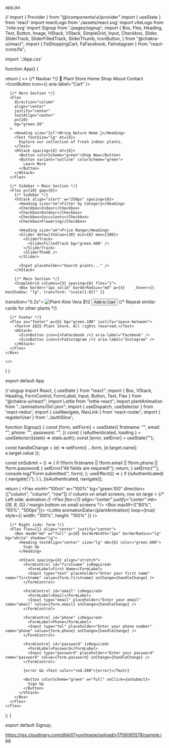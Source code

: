 app.jsx

// import { Provider } from "@/components/ui/provider"
import { useState } from 'react'
import reactLogo from './assets/react.svg'
import viteLogo from '/vite.svg'
import Signup from './pages/signup';
import {
  Box,
  Flex,
  Heading,
  Text,
  Button,
  Image,
  HStack,
  VStack,
  SimpleGrid,
  Input,
  Checkbox,
  Slider,
  SliderTrack,
  SliderFilledTrack,
  SliderThumb,
  IconButton,
} from "@chakra-ui/react";
import { FaShoppingCart, FaFacebook, FaInstagram } from "react-icons/fa";

import './App.css'

function App() {

  return (
    <>
    <Signup></Signup>
     <Box>
      {/* Navbar */}
      <Flex as="nav" p={4} justify="space-between" align="center" bg="green.100">
        <Heading size="md">🌿 Plant Store</Heading>
        <HStack spacing={6}>
          <Text cursor="pointer">Home</Text>
          <Text cursor="pointer">Shop</Text>
          <Text cursor="pointer">About</Text>
          <Text cursor="pointer">Contact</Text>
          <IconButton icon={<FaShoppingCart />} aria-label="Cart" />
        </HStack>
      </Flex>

      {/* Hero Section */}
      <Flex
        direction="column"
        align="center"
        justify="center"
        textAlign="center"
        p={10}
        bg="green.50"
      >
        <Heading size="2xl">Bring Nature Home 🌱</Heading>
        <Text fontSize="lg" mt={4}>
          Explore our collection of fresh indoor plants.
        </Text>
        <HStack spacing={4} mt={6}>
          <Button colorScheme="green">Shop Now</Button>
          <Button variant="outline" colorScheme="green">
            Learn More
          </Button>
        </HStack>
      </Flex>

      {/* Sidebar + Main Section */}
      <Flex p={10} gap={6}>
        {/* Sidebar */}
        <VStack align="start" w="250px" spacing={6}>
          <Heading size="sm">Filter by Category</Heading>
          <Checkbox>Indoor</Checkbox>
          <Checkbox>Outdoor</Checkbox>
          <Checkbox>Succulents</Checkbox>
          <Checkbox>Flowering</Checkbox>

          <Heading size="sm">Price Range</Heading>
          <Slider defaultValue={30} min={0} max={100}>
            <SliderTrack>
              <SliderFilledTrack bg="green.400" />
            </SliderTrack>
            <SliderThumb />
          </Slider>

          <Input placeholder="Search plants..." />
        </VStack>

        {/* Main Section */}
        <SimpleGrid columns={3} spacing={6} flex="1">
          <Box border="1px solid" borderRadius="md" p={4}    _hover={{ boxShadow: "lg", transform: "scale(1.02)" }}
  transition="0.2s">
            <Image
              src="https://images.unsplash.com/photo-1501004318641-b39e6451bec6"
              alt="Plant"
              borderRadius="md"
            />
            <Text mt={2} fontWeight="bold">
              Aloe Vera
            </Text>
            <Text>$12</Text>
            <Button mt={2} colorScheme="green">
              Add to Cart
            </Button>
          </Box>
          {/* Repeat similar cards for other plants */}
        </SimpleGrid>
      </Flex>

      {/* Footer */}
      <Flex as="footer" p={6} bg="green.100" justify="space-between">
        <Text>© 2025 Plant Store. All rights reserved.</Text>
        <HStack>
          <IconButton icon={<FaFacebook />} aria-label="Facebook" />
          <IconButton icon={<FaInstagram />} aria-label="Instagram" />
        </HStack>
      </Flex>
    </Box>
    
    </>
  )
}

export default App



// singup
import React, { useState } from "react";
import { Box, VStack, Heading, FormControl, FormLabel, Input, Button, Text, Flex } from "@chakra-ui/react";
import Lottie from "lottie-react";
import plantAnimation from "../animations/Girl.json";
import { useDispatch, useSelector } from 'react-redux';
import { useNavigate, NavLink } from 'react-router';
import { registerUser } from '../authSlice';


function Signup() {
  const [form, setForm] = useState({
    firstname: "",
    email: "",
    phone: "",
    password: "",
  })
  const { isAuthenticated, loading } = useSelector((state) => state.auth);
  const [error, setError] = useState("");

  const handleChange = (e) => setForm({ ...form, [e.target.name]: e.target.value });

  const onSubmit = () => {
    if (!form.firstname || !form.email || !form.phone || !form.password) {
      setError("All fields are required!");
      return;
    }
    setError("");
    console.log("Form submitted:", form);
  };
   useEffect(() => {
    if (isAuthenticated) {
      navigate('/');
    }
  }, [isAuthenticated, navigate]);


  return (
    <Flex
      minH="100vh"
      w="100%"
      bg="green.100"
      direction={["column", "column", "row"]} // column on small screens, row on large
    >
      {/* Left side: animation */}
      <Flex flex={1} align="center" justify="center" mb={[8, 8, 0]} /* margin bottom on small screens */>
        <Box maxW={["80%", "60%", "500px"]}>
          <Lottie animationData={plantAnimation} loop={true} style={{ width: "100%", height: "100%" }} />
        </Box>
      </Flex>

      {/* Right side: form */}
      <Flex flex={1} align="center" justify="center">
        <Box maxW="md" w="full" p={8} borderWidth="1px" borderRadius="lg" bg="white" shadow="lg">
          <Heading textAlign="center" size="lg" mb={6} color="green.600">
            Sign Up
          </Heading>

          <VStack spacing={4} align="stretch">
            <FormControl id="firstname" isRequired>
              <FormLabel>First Name</FormLabel>
              <Input type="text" placeholder="Enter your first name" name="firstname" value={form.firstname} onChange={handleChange} />
            </FormControl>

            <FormControl id="email" isRequired>
              <FormLabel>Email</FormLabel>
              <Input type="email" placeholder="Enter your email" name="email" value={form.email} onChange={handleChange} />
            </FormControl>

            <FormControl id="phone" isRequired>
              <FormLabel>Phone</FormLabel>
              <Input type="tel" placeholder="Enter your phone number" name="phone" value={form.phone} onChange={handleChange} />
            </FormControl>

            <FormControl id="password" isRequired>
              <FormLabel>Password</FormLabel>
              <Input type="password" placeholder="Enter your password" name="password" value={form.password} onChange={handleChange} />
            </FormControl>

            {error && <Text color="red.500">{error}</Text>}

            <Button colorScheme="green" w="full" onClick={onSubmit}>
              Sign Up
            </Button>
          </VStack>
        </Box>
      </Flex>
    </Flex>
  );
}

export default Signup;


https://res.cloudinary.com/dhki07yuv/image/upload/v1756065578/sample.jpg